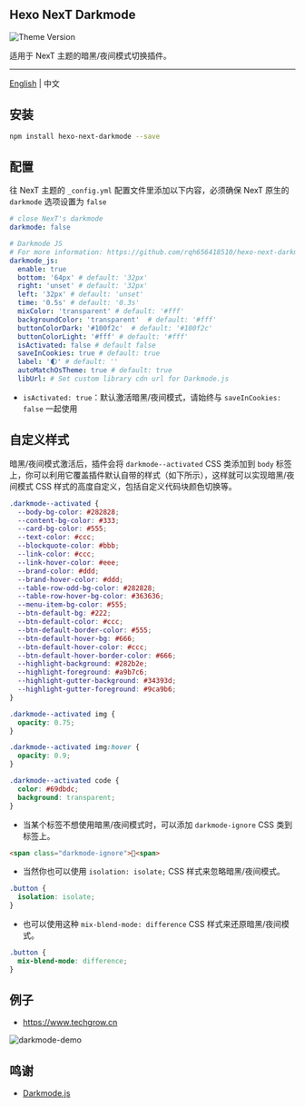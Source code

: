 
## Hexo NexT Darkmode

![Theme Version](https://img.shields.io/badge/NexT-v7.3.0+-blue?style=flat-square)

适用于 NexT 主题的暗黑/夜间模式切换插件。

---

[English](https://github.com/rqh656418510/hexo-next-darkmode/blob/main/README.md) | 中文

## 安装

``` bash
npm install hexo-next-darkmode --save
```

## 配置

往 NexT 主题的 `_config.yml` 配置文件里添加以下内容，必须确保 NexT 原生的 `darkmode` 选项设置为 `false`

``` yml
# close NexT's darkmode
darkmode: false

# Darkmode JS
# For more information: https://github.com/rqh656418510/hexo-next-darkmode, https://github.com/sandoche/Darkmode.js
darkmode_js:
  enable: true
  bottom: '64px' # default: '32px'
  right: 'unset' # default: '32px'
  left: '32px' # default: 'unset'
  time: '0.5s' # default: '0.3s'
  mixColor: 'transparent' # default: '#fff'
  backgroundColor: 'transparent'  # default: '#fff'
  buttonColorDark: '#100f2c'  # default: '#100f2c'
  buttonColorLight: '#fff' # default: '#fff'
  isActivated: false # default false
  saveInCookies: true # default: true
  label: '🌓' # default: ''
  autoMatchOsTheme: true # default: true
  libUrl: # Set custom library cdn url for Darkmode.js
```

- `isActivated: true`：默认激活暗黑/夜间模式，请始终与 `saveInCookies: false` 一起使用

## 自定义样式

暗黑/夜间模式激活后，插件会将 `darkmode--activated` CSS 类添加到 `body` 标签上，你可以利用它覆盖插件默认自带的样式（如下所示），这样就可以实现暗黑/夜间模式 CSS 样式的高度自定义，包括自定义代码块颜色切换等。

``` css
.darkmode--activated {
  --body-bg-color: #282828;
  --content-bg-color: #333;
  --card-bg-color: #555;
  --text-color: #ccc;
  --blockquote-color: #bbb;
  --link-color: #ccc;
  --link-hover-color: #eee;
  --brand-color: #ddd;
  --brand-hover-color: #ddd;
  --table-row-odd-bg-color: #282828;
  --table-row-hover-bg-color: #363636;
  --menu-item-bg-color: #555;
  --btn-default-bg: #222;
  --btn-default-color: #ccc;
  --btn-default-border-color: #555;
  --btn-default-hover-bg: #666;
  --btn-default-hover-color: #ccc;
  --btn-default-hover-border-color: #666;
  --highlight-background: #282b2e;
  --highlight-foreground: #a9b7c6;
  --highlight-gutter-background: #34393d;
  --highlight-gutter-foreground: #9ca9b6;
}

.darkmode--activated img {
  opacity: 0.75;
}

.darkmode--activated img:hover {
  opacity: 0.9;
}

.darkmode--activated code {
  color: #69dbdc;
  background: transparent;
}
```

- 当某个标签不想使用暗黑/夜间模式时，可以添加 `darkmode-ignore` CSS 类到标签上。

``` html
<span class="darkmode-ignore">😬<span>
```

- 当然你也可以使用 `isolation: isolate;` CSS 样式来忽略暗黑/夜间模式。

``` css
.button {
  isolation: isolate;
}
```

- 也可以使用这种 `mix-blend-mode: difference` CSS 样式来还原暗黑/夜间模式。

``` css
.button {
  mix-blend-mode: difference;
}
```

## 例子

- https://www.techgrow.cn

![darkmode-demo](https://www.techgrow.cn/gif/2021/04/darkmode.gif)

## 鸣谢

- [Darkmode.js](https://github.com/sandoche/Darkmode.js)
